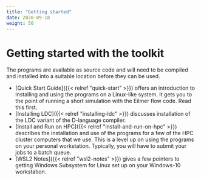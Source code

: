 ```yaml
---
title: "Getting started"
date: 2020-09-18
weight: 50
---
```


# Getting started with the toolkit

The programs are available as source code and
will need to be compiled and installed into a suitable location
before they can be used.
  + [Quick Start Guide]({{< relref "quick-start" >}}) offers an introduction to
    installing and using the programs on a Linux-like system.
    It gets you to the point of running a short simulation with the Eilmer flow code.
    Read this first.
  + [Installing LDC]({{< relref "installing-ldc" >}}) discusses installation of the
    LDC variant of the D-language compiler.
  + [Install and Run on HPC]({{< relref "install-and-run-on-hpc" >}}) describes
    the installation and use of the programs for a few of the HPC cluster computers
    that we use.
    This is a level up on using the programs on your personal workstation.
    Typically, you will have to submit your jobs to a batch queue.
  + [WSL2 Notes]({{< relref "wsl2-notes" >}}) gives a few pointers to getting
    Windows Subsystem for Linux set up on your Windows-10 workstation.


